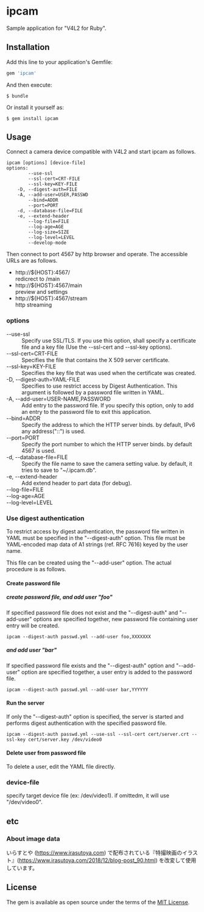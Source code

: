 # ipcam
Sample application for "V4L2 for Ruby".

## Installation

Add this line to your application's Gemfile:

```ruby
gem 'ipcam'
```

And then execute:

    $ bundle

Or install it yourself as:

    $ gem install ipcam

## Usage
Connect a camera device compatible with V4L2 and start ipcam as follows.
```
ipcam [options] [device-file]
options:
        --use-ssl
        --ssl-cert=CRT-FILE
        --ssl-key=KEY-FILE
    -D, --digest-auth=FILE
    -A, --add-user=USER,PASSWD
        --bind=ADDR
        --port=PORT
    -d, --database-file=FILE
    -e, --extend-header
        --log-file=FILE
        --log-age=AGE
        --log-size=SIZE
        --log-level=LEVEL
        --develop-mode
```
Then connect to port 4567 by http browser and operate. The accessible URLs are as follows.

* http://${HOST}:4567/<br>redicrect to /main
* http://${HOST}:4567/main<br>preview and settings
* http://${HOST}:4567/stream<br>http streaming

### options
<dl>
  <dt>--use-ssl</dt>
  <dd>Specify use SSL/TLS. If you use this option, shall specify a certificate file and a key file (Use the --ssl-cert and --ssl-key options).</dd>

  <dt>--ssl-cert=CRT-FILE</dt>
  <dd>Specifies the file that contains the X 509 server certificate.</dd>

  <dt>--ssl-key=KEY-FILE</dt>
  <dd>Specifies the key file that was used when the certificate was created.</dd>

  <dt>-D, --digest-auth=YAML-FILE</dt>
  <dd>Specifies to use restrict access by Digest Authentication. This argument is followed by a password file written in YAML.</dd>

  <dt>-A, --add-user=USER-NAME,PASSWORD</dt>
  <dd>Add entry to the password file. If you specify this option, only to add an entry to the password file to exit this application.</dd>

  <dt>--bind=ADDR</dt>
  <dd>Specify the address to which the HTTP server binds. by default, IPv6 any address("::") is used.</dd>

  <dt>--port=PORT</dt>
  <dd>Specify the port number to which the HTTP server binds. by default 4567 is used.</dd>

  <dt>-d, --database-file=FILE</dt>
  <dd>Specify the file name to save the camera setting value. by default, it tries to save to "~/.ipcam.db".</dd>

  <dt>-e, --extend-header</dt>
  <dd>Add extend header to part data (for debug).</dd>

  <dt>--log-file=FILE</dt>
  <dd></dd>

  <dt>--log-age=AGE</dt>
  <dd></dd>

  <dt>--log-level=LEVEL</dt>
  <dd></dd>
</dl>

### Use digest authentication
To restrict access by digest authentication, the password file written in YAML must be specified in the "--digest-auth" option. This file must be YAML-encoded map data of A1 strings (ref. RFC 7616) keyed by the user name.

This file can be created using the "--add-user" option. The actual procedure is as follows. 

#### Create password file
##### create password file, and add user "foo"
If specified password file does not exist and the "--digest-auth" and "--add-user" options are specified together, new password file containing user entry will be created.
```
ipcam --digest-auth passwd.yml --add-user foo,XXXXXXX
```

##### and add user "bar"
If specified password file exists and the "--digest-auth" option and "--add-user" option are specified together, a user entry is added to the password file.
```
ipcam --digest-auth passwd.yml --add-user bar,YYYYYY
```

#### Run the server
If only the "--digest-auth" option is specified, the server is started and performs digest authentication with the specified password file.
```
ipcam --digest-auth passwd.yml --use-ssl --ssl-cert cert/server.crt --ssl-key cert/server.key /dev/video0
```

#### Delete user from password file
To delete a user, edit the YAML file directly.

### device-file
specify target device file (ex: /dev/video1). if omittedm,  it will use "/dev/video0".

## etc
### About image data
いらすとや (https://www.irasutoya.com) で配布されている『特撮映画のイラスト』(https://www.irasutoya.com/2018/12/blog-post_90.html) を改変して使用しています。

## License
The gem is available as open source under the terms of the [MIT License](https://opensource.org/licenses/MIT).
